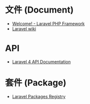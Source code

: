 # 文件 (Document)

* [Welcome! - Laravel PHP Framework](http://laravel.com/)
* [Laravel wiki](http://wiki.laravel.io/Laravel.io_Wiki)

# API

* [Laravel 4 API Documentation](http://laravel.com/api/)

# 套件 (Package)

* [Laravel Packages Registry](http://registry.autopergamene.eu/)